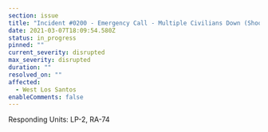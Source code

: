 ```yaml
---
section: issue
title: "Incident #0200 - Emergency Call - Multiple Civilians Down (Shooting)"
date: 2021-03-07T18:09:54.580Z
status: in_progress
pinned: ""
current_severity: disrupted
max_severity: disrupted
duration: ""
resolved_on: ""
affected:
  - West Los Santos
enableComments: false
---
```

Responding Units: LP-2, RA-74